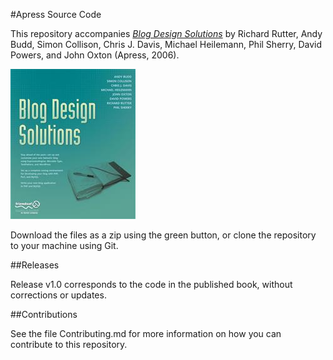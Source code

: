 #Apress Source Code

This repository accompanies [*Blog Design Solutions*](http://www.apress.com/9781590595817) by Richard Rutter, Andy Budd, Simon Collison, Chris J. Davis, Michael Heilemann, Phil Sherry, David Powers, and John Oxton (Apress, 2006).

![Cover image](9781590595817.jpg)

Download the files as a zip using the green button, or clone the repository to your machine using Git.

##Releases

Release v1.0 corresponds to the code in the published book, without corrections or updates.

##Contributions

See the file Contributing.md for more information on how you can contribute to this repository.
